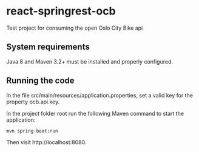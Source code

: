 # react-springrest-ocb
Test project for consuming the open Oslo City Bike api


System requirements
-------------------
Java 8 and Maven 3.2+ must be installed and properly configured.

Running the code
----------------

In the file src/main/resources/application.properties, set a valid key for the property ocb.api.key.

In the project folder root run the following Maven command to start the application: 

    mvn spring-boot:run

Then visit http://localhost:8080.
    
